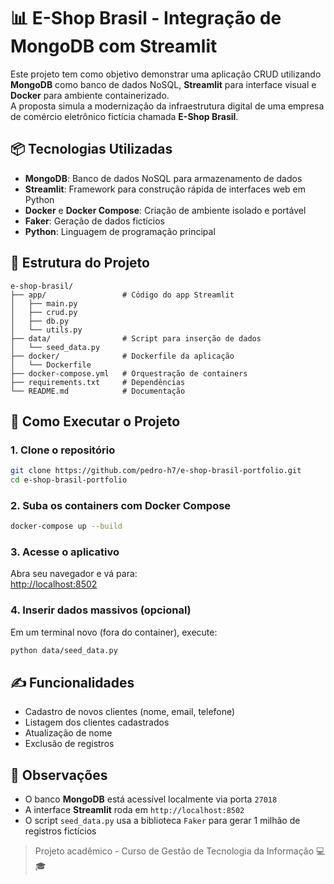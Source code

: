 # 📊 E-Shop Brasil - Integração de MongoDB com Streamlit

Este projeto tem como objetivo demonstrar uma aplicação CRUD utilizando **MongoDB** como banco de dados NoSQL, **Streamlit** para interface visual e **Docker** para ambiente containerizado.  
A proposta simula a modernização da infraestrutura digital de uma empresa de comércio eletrônico fictícia chamada **E-Shop Brasil**.

## 📦 Tecnologias Utilizadas

- **MongoDB**: Banco de dados NoSQL para armazenamento de dados  
- **Streamlit**: Framework para construção rápida de interfaces web em Python  
- **Docker** e **Docker Compose**: Criação de ambiente isolado e portável  
- **Faker**: Geração de dados fictícios  
- **Python**: Linguagem de programação principal  

## 📁 Estrutura do Projeto

```
e-shop-brasil/
├── app/                 # Código do app Streamlit
│   ├── main.py
│   ├── crud.py
│   ├── db.py
│   └── utils.py
├── data/                # Script para inserção de dados
│   └── seed_data.py
├── docker/              # Dockerfile da aplicação
│   └── Dockerfile
├── docker-compose.yml   # Orquestração de containers
├── requirements.txt     # Dependências
└── README.md            # Documentação
```

## 🚀 Como Executar o Projeto

### 1. Clone o repositório

```bash
git clone https://github.com/pedro-h7/e-shop-brasil-portfolio.git
cd e-shop-brasil-portfolio
```

### 2. Suba os containers com Docker Compose

```bash
docker-compose up --build
```

### 3. Acesse o aplicativo

Abra seu navegador e vá para:  
[http://localhost:8502](http://localhost:8502)

### 4. Inserir dados massivos (opcional)

Em um terminal novo (fora do container), execute:

```bash
python data/seed_data.py
```

## ✍️ Funcionalidades

- Cadastro de novos clientes (nome, email, telefone)  
- Listagem dos clientes cadastrados  
- Atualização de nome  
- Exclusão de registros  

## 📌 Observações

- O banco **MongoDB** está acessível localmente via porta `27018`  
- A interface **Streamlit** roda em `http://localhost:8502`  
- O script `seed_data.py` usa a biblioteca `Faker` para gerar 1 milhão de registros fictícios

> Projeto acadêmico - Curso de Gestão de Tecnologia da Informação 💻🎓
